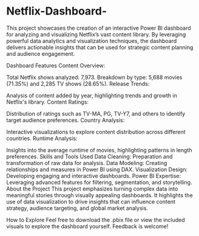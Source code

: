 # Netflix-Dashboard-
This project showcases the creation of an interactive Power BI dashboard for analyzing and visualizing Netflix’s vast content library. By leveraging powerful data analytics and visualization techniques, the dashboard delivers actionable insights that can be used for strategic content planning and audience engagement.

Dashboard Features
Content Overview:

Total Netflix shows analyzed: 7,973.
Breakdown by type: 5,688 movies (71.35%) and 2,285 TV shows (28.65%).
Release Trends:

Analysis of content added by year, highlighting trends and growth in Netflix's library.
Content Ratings:

Distribution of ratings such as TV-MA, PG, TV-Y7, and others to identify target audience preferences.
Country Analysis:

Interactive visualizations to explore content distribution across different countries.
Runtime Analysis:

Insights into the average runtime of movies, highlighting patterns in length preferences.
Skills and Tools Used
Data Cleaning: Preparation and transformation of raw data for analysis.
Data Modeling: Creating relationships and measures in Power BI using DAX.
Visualization Design: Developing engaging and interactive dashboards.
Power BI Expertise: Leveraging advanced features for filtering, segmentation, and storytelling.
About the Project
This project emphasizes turning complex data into meaningful stories through visually appealing dashboards. It highlights the use of data visualization to drive insights that can influence content strategy, audience targeting, and global market analysis.

How to Explore
Feel free to download the .pbix file or view the included visuals to explore the dashboard yourself. Feedback is welcome!
